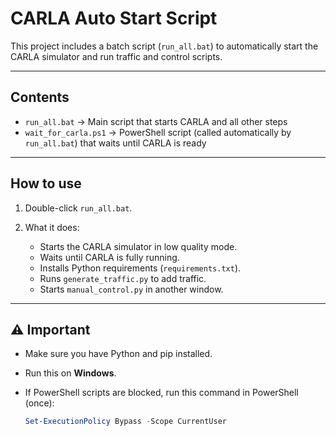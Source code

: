 # CARLA Auto Start Script

This project includes a batch script (`run_all.bat`) to automatically start the CARLA simulator and run traffic and control scripts.

---

## Contents

- `run_all.bat` → Main script that starts CARLA and all other steps
- `wait_for_carla.ps1` → PowerShell script (called automatically by `run_all.bat`) that waits until CARLA is ready

---

## How to use

1. Double-click `run_all.bat`.

2. What it does:
   - Starts the CARLA simulator in low quality mode.
   - Waits until CARLA is fully running.
   - Installs Python requirements (`requirements.txt`).
   - Runs `generate_traffic.py` to add traffic.
   - Starts `manual_control.py` in another window.

---

## ⚠ Important

- Make sure you have Python and pip installed.
- Run this on **Windows**.
- If PowerShell scripts are blocked, run this command in PowerShell (once):
  
  ```powershell
  Set-ExecutionPolicy Bypass -Scope CurrentUser
